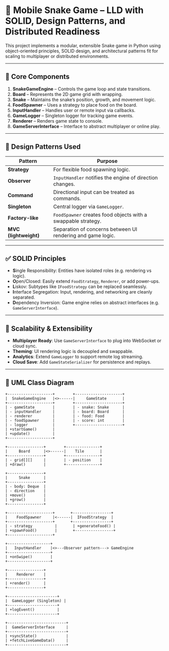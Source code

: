 # 🐍 Mobile Snake Game – LLD with SOLID, Design Patterns, and Distributed Readiness

This project implements a modular, extensible Snake game in Python using object-oriented principles, SOLID design, and architectural patterns fit for scaling to multiplayer or distributed environments.

---

## 🧱 Core Components

1. **SnakeGameEngine** – Controls the game loop and state transitions.
2. **Board** – Represents the 2D game grid with wrapping.
3. **Snake** – Maintains the snake’s position, growth, and movement logic.
4. **FoodSpawner** – Uses a strategy to place food on the board.
5. **InputHandler** – Handles user or remote input via callbacks.
6. **GameLogger** – Singleton logger for tracking game events.
7. **Renderer** – Renders game state to console.
8. **GameServerInterface** – Interface to abstract multiplayer or online play.

---

## 🧩 Design Patterns Used

| Pattern               | Purpose                                                      |
|------------------------|--------------------------------------------------------------|
| **Strategy**          | For flexible food spawning logic.                            |
| **Observer**          | `InputHandler` notifies the engine of direction changes.     |
| **Command**           | Directional input can be treated as commands.                |
| **Singleton**         | Central logger via `GameLogger`.                             |
| **Factory-like**      | `FoodSpawner` creates food objects with a swappable strategy.|
| **MVC (lightweight)** | Separation of concerns between UI rendering and game logic.  |

---

## ✅ SOLID Principles

- **S**ingle Responsibility: Entities have isolated roles (e.g. rendering vs logic).
- **O**pen/Closed: Easily extend `FoodStrategy`, `Renderer`, or add power-ups.
- **L**iskov: Subtypes like `IFoodStrategy` can be replaced seamlessly.
- **I**nterface Segregation: Input, rendering, and networking are cleanly separated.
- **D**ependency Inversion: Game engine relies on abstract interfaces (e.g. `GameServerInterface`).

---

## 🔁 Scalability & Extensibility

- **Multiplayer Ready**: Use `GameServerInterface` to plug into WebSocket or cloud sync.
- **Theming**: UI rendering logic is decoupled and swappable.
- **Analytics**: Extend `GameLogger` to support remote log streaming.
- **Cloud Save**: Add `GameStateSerializer` for persistence and replays.

---

## 🧬 UML Class Diagram

```text
+--------------------+        +---------------------+
|  SnakeGameEngine   |<>------|     GameState       |
+--------------------+        +---------------------+
| - gameState        |        | - snake: Snake      |
| - inputHandler     |        | - board: Board      |
| - renderer         |        | - food: Food        |
| - foodSpawner      |        | - score: int        |
| - logger           |        +---------------------+
| +startGame()       |
| +update()          |
+--------------------+

+----------------+        +---------------+
|     Board      |<>------|    Tile       |
+----------------+        +---------------+
| - grid[][]     |        | - position    |
| +draw()        |        +---------------+

+----------------+
|     Snake      |
+----------------+
| - body: Deque  |
| - direction    |
| +move()        |
| +grow()        |
+----------------+

+--------------------+       +-----------------+
|    FoodSpawner     |<------|  IFoodStrategy  |
+--------------------+       +-----------------+
| - strategy          |       | +generateFood() |
| +spawnFood()        |       +-----------------+
+--------------------+

+-------------------+
|   InputHandler    |<>---Observer pattern---> GameEngine
+-------------------+
| +onSwipe()        |
+-------------------+

+----------------+
|    Renderer    |
+----------------+
| +render()      |
+----------------+

+----------------------+
|  GameLogger (Singleton) |
+----------------------+
| +logEvent()          |
+----------------------+

+--------------------------+
|  GameServerInterface     |
+--------------------------+
| +syncState()             |
| +fetchLiveGameData()     |
+--------------------------+
